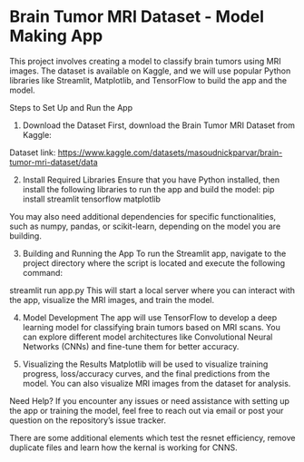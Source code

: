 # Brain Tumor MRI Dataset - Model Making App
This project involves creating a model to classify brain tumors using MRI images. The dataset is available on Kaggle, and we will use popular Python libraries like Streamlit, Matplotlib, and TensorFlow to build the app and the model.

Steps to Set Up and Run the App
1. Download the Dataset
First, download the Brain Tumor MRI Dataset from Kaggle:

Dataset link: https://www.kaggle.com/datasets/masoudnickparvar/brain-tumor-mri-dataset/data

2. Install Required Libraries
Ensure that you have Python installed, then install the following libraries to run the app and build the model:
pip install streamlit tensorflow matplotlib

You may also need additional dependencies for specific functionalities, such as numpy, pandas, or scikit-learn, depending on the model you are building.

3. Building and Running the App
To run the Streamlit app, navigate to the project directory where the script is located and execute the following command:

streamlit run app.py
This will start a local server where you can interact with the app, visualize the MRI images, and train the model.

4. Model Development
The app will use TensorFlow to develop a deep learning model for classifying brain tumors based on MRI scans. You can explore different model architectures like Convolutional Neural Networks (CNNs) and fine-tune them for better accuracy.

5. Visualizing the Results
Matplotlib will be used to visualize training progress, loss/accuracy curves, and the final predictions from the model. You can also visualize MRI images from the dataset for analysis.

Need Help?
If you encounter any issues or need assistance with setting up the app or training the model, feel free to reach out via email or post your question on the repository’s issue tracker.

There are some additional elements which test the resnet efficiency, remove duplicate files and learn how the kernal is working for CNNS.
